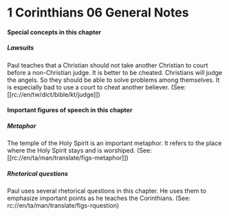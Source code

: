 # 1 Corinthians 06 General Notes

#### Special concepts in this chapter

##### Lawsuits

Paul teaches that a Christian should not take another Christian to court before a non-Christian judge. It is better to be cheated. Christians will judge the angels. So they should be able to solve problems among themselves. It is especially bad to use a court to cheat another believer. (See: [[rc://en/tw/dict/bible/kt/judge]])

#### Important figures of speech in this chapter

##### Metaphor
The temple of the Holy Spirit is an important metaphor. It refers to the place where the Holy Spirit stays and is worshiped. (See: [[rc://en/ta/man/translate/figs-metaphor]])

##### Rhetorical questions
Paul uses several rhetorical questions in this chapter. He uses them to emphasize important points as he teaches the Corinthians. (See: rc://en/ta/man/translate/figs-rquestion)
